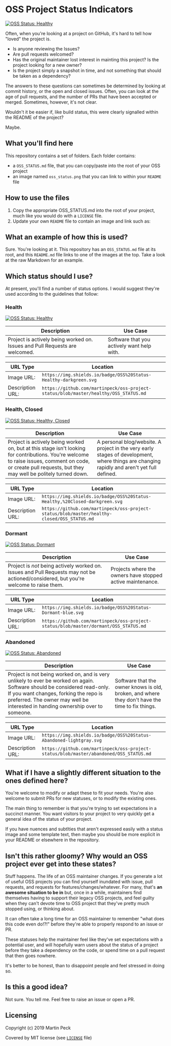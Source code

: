 # OSS Project Status Indicators

[![OSS Status: Healthy][healthy-badge]][healthy-markdown]

Often, when you're looking at a project on GitHub, it's hard to tell how "loved" the project is.

- Is anyone reviewing the Issues?
- Are pull requests welcomed?
- Has the original maintainer lost interest in mainting this project? Is the project looking for a new owner?
- Is the project simply a snapshot in time, and not something that should be taken as a dependency?

The answers to these questions can sometimes be determined by looking at commit history, or the open and closed issues. Often, you can look at the age of pull requests, and the number of PRs that have been accepted or merged. Sometimes, however, it's not clear.

Wouldn't it be easier if, like build status, this were clearly signalled within the README of the project?

Maybe.

## What you'll find here

This repository contains a set of folders. Each folder contains:

- a `OSS_STATUS.md` file, that you can copy/paste into the root of your OSS project
- an image named `oss_status.png` that you can link to within your `README` file

## How to use the files

1. Copy the appropriate OSS_STATUS.md into the root of your project, much like you would do with a `LICENSE` file.
2. Update your own `README` file to contain an image and link such as:

## What an example of how this is used?

Sure. You're looking at it. This repository has an `OSS_STATUS.md` file at its root, and this `README.md` file links to one of the images at the top. Take a look at the raw Markdown for an example.

## Which status should I use?

At present, you'll find a number of status options. I would suggest they're used according to the guidelines that follow:

### Health

[![OSS Status: Healthy][healthy-badge]][healthy-markdown]

Description | Use Case
--|--
Project is actively being worked on. Issues and Pull Requests are welcomed.| Software that you actively want help with.

URL Type | Location
--|--
Image URL: | `https://img.shields.io/badge/OSS%20Status-Healthy-darkgreen.svg`
Description URL: | `https://github.com/martinpeck/oss-project-status/blob/master/healthy/OSS_STATUS.md`

### Health, Closed

[![OSS Status: Healthy, Closed][healthy-closed-badge]][healthy-closed-markdown]

Description | Use Case
--|--
Project is actively being worked on, but at this stage isn't looking for contributions. You're welcome to raise issues, comment on code, or create pull requests, but they may well be politely turned down.| A personal blog/website. A project in the very early stages of development, where things are changing rapidly and aren't yet full defined.

URL Type | Location
--|--
Image URL: | `https://img.shields.io/badge/OSS%20Status-Healthy,%20Closed-darkgreen.svg`
Description URL: | `https://github.com/martinpeck/oss-project-status/blob/master/healthy-closed/OSS_STATUS.md`

### Dormant

[![OSS Status: Dormant][dormant-badge]][dormant-markdown]

Description | Use Case
--|--
Project is *not* being actively worked on. Issues and Pull Requests may not be actioned/considered, but you're welcome to raise them. | Projects where the owners have stopped active maintenance.  

URL Type | Location
--|--
Image URL: | `https://img.shields.io/badge/OSS%20Status-Dormant-blue.svg`
Description URL: | `https://github.com/martinpeck/oss-project-status/blob/master/dormant/OSS_STATUS.md`

### Abandoned

[![OSS Status: Abandoned][abandoned-badge]][abandoned-markdown]

Description | Use Case
--|--
Project is not being worked on, and is very unlikely to ever be worked on again. Software should be considered read-only. If you want changes, forking the repo is preferred. The owner may well be interested in handing ownership over to someone. | Software that the owner knows is old, broken, and where they don't have the time to fix things.

URL Type | Location
--|--
Image URL: | `https://img.shields.io/badge/OSS%20Status-Abandoned-lightgray.svg`
Description URL: | `https://github.com/martinpeck/oss-project-status/blob/master/abandoned/OSS_STATUS.md`

## What if I have a slightly different situation to the ones defined here?

You're welcome to modify or adapt these to fit your needs. You're also welcome to submit PRs for new statuses, or to modify the existing ones.

The main thing to remember is that you're trying to set expectations in a succinct manner. You want visitors to your project to very quickly get a general idea of the status of your project.

If you have nuences and subtlties that aren't expressed easily with a status image and some template text, then maybe you should be more explicit in your README or elsewhere in the repository.

## Isn't this rather gloomy? Why would an OSS project ever get into these states?

Stuff happens. The life of an OSS maintainer changes. If you generate a lot of useful OSS projects you can find yourself inundated with issue, pull requests, and requests for features/changes/whatever. For many, that's **an awesome situation to be in** but, once in a while, maintainers find themselves having to support their legacy OSS projects, and feel guilty when they can't devote time to OSS project that they've pretty much stopped using, or thinking about.

It can often take a long time for an OSS maintainer to remember "what does this code even do!?!" before they're able to properly respond to an issue or PR.

These statuses help the maintainer feel like they've set expectations with a potential user, and will hopefully warn users about the status of a project before they take a dependency on the code, or spend time on a pull request that then goes nowhere.

It's better to be honest, than to disappoint people and feel stressed in doing so.

## Is this a good idea?

Not sure. You tell me. Feel free to raise an issue or open a PR.

## Licensing

Copyright (c) 2019 Martin Peck

Covered by MIT license (see [`LICENSE`][license] file)

[license]: LICENSE
[healthy-badge]: https://img.shields.io/badge/OSS%20Status-Healthy-darkgreen.svg
[healthy-markdown]: https://github.com/martinpeck/oss-project-status/blob/master/healthy/OSS_STATUS.md

[healthy-closed-badge]: https://img.shields.io/badge/OSS%20Status-Healthy,%20Closed-darkgreen.svg
[healthy-closed-markdown]: https://github.com/martinpeck/oss-project-status/blob/master/healthy-closed/OSS_STATUS.md

[dormant-badge]: https://img.shields.io/badge/OSS%20Status-Dormant-blue.svg
[dormant-markdown]: https://github.com/martinpeck/oss-project-status/blob/master/dormant/OSS_STATUS.md

[abandoned-badge]: https://img.shields.io/badge/OSS%20Status-Abandoned-lightgray.svg
[abandoned-markdown]: https://github.com/martinpeck/oss-project-status/blob/master/abandoned/OSS_STATUS.md
